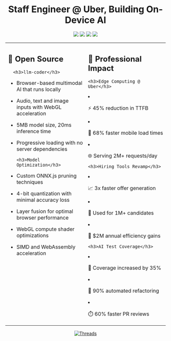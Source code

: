 <h1 align="center">Staff Engineer @ Uber, Building On-Device AI</h1>

<div align="center">
  <img src="https://img.shields.io/badge/TypeScript-007ACC?style=for-the-badge&logo=typescript&logoColor=white"/>
  <img src="https://img.shields.io/badge/Go-00ADD8?style=for-the-badge&logo=go&logoColor=white"/>
  <img src="https://img.shields.io/badge/WebAssembly-654FF0?style=for-the-badge&logo=webassembly&logoColor=white"/>
  <img src="https://img.shields.io/badge/TensorFlow.js-FF6F00?style=for-the-badge&logo=tensorflow&logoColor=white"/>
</div>

<table>
  <tr>
    <td width="50%" valign="top">
      <h2>🚀 Open Source</h2>
      
      <h3>llm-coder</h3>
      
* Browser-based multimodal AI that runs locally
* Audio, text and image inputs with WebGL acceleration
* 5MB model size, 20ms inference time
* Progressive loading with no server dependencies

      <h3>Model Optimization</h3>
      
* Custom ONNX.js pruning techniques
* 4-bit quantization with minimal accuracy loss
* Layer fusion for optimal browser performance
* WebGL compute shader optimizations
* SIMD and WebAssembly acceleration
    </td>
    <td width="50%" valign="top">
      <h2>💼 Professional Impact</h2>
      
      <h3>Edge Computing @ Uber</h3>
      
* ⚡️ 45% reduction in TTFB
* 📱 68% faster mobile load times
* 🌐 Serving 2M+ requests/day

      <h3>Hiring Tools Revamp</h3>
      
* 📈 3x faster offer generation
* 👥 Used for 1M+ candidates
* 💸 $2M annual efficiency gains

      <h3>AI Test Coverage</h3>
      
* 🎯 Coverage increased by 35%
* 🔄 90% automated refactoring
* ⏱️ 60% faster PR reviews
    </td>
  </tr>
</table>

<div align="center">
  <a href="https://threads.net/pauldufour">
    <img src="https://img.shields.io/static/v1?style=for-the-badge&message=Follow&color=000000&logo=threads&logoColor=FFFFFF&label=THREADS" alt="Threads"/>
  </a>
</div>
